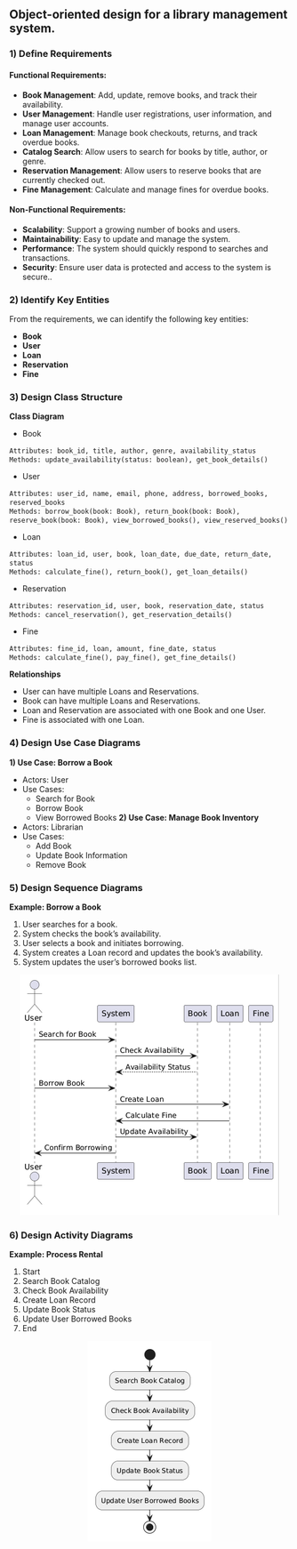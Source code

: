 
## Object-oriented design for a library management system. 

### 1) Define Requirements
####   Functional Requirements:
* **Book Management**: Add, update, remove books, and track their availability.
* **User Management**: Handle user registrations, user information, and manage user accounts.
* **Loan Management**: Manage book checkouts, returns, and track overdue books.
* **Catalog Search**: Allow users to search for books by title, author, or genre.
* **Reservation Management**: Allow users to reserve books that are currently checked out.
* **Fine Management**: Calculate and manage fines for overdue books.
####   Non-Functional Requirements:
* **Scalability**: Support a growing number of books and users.
* **Maintainability**: Easy to update and manage the system.
* **Performance**: The system should quickly respond to searches and transactions.
* **Security**: Ensure user data is protected and access to the system is secure..
### 2) Identify Key Entities
   From the requirements, we can identify the following key entities:
* **Book**
* **User**
* **Loan**
* **Reservation**
* **Fine**
### 3) Design Class Structure
**Class Diagram**
* Book
```
Attributes: book_id, title, author, genre, availability_status
Methods: update_availability(status: boolean), get_book_details()
```
* User
```
Attributes: user_id, name, email, phone, address, borrowed_books, reserved_books
Methods: borrow_book(book: Book), return_book(book: Book), reserve_book(book: Book), view_borrowed_books(), view_reserved_books()
```
* Loan
```
Attributes: loan_id, user, book, loan_date, due_date, return_date, status
Methods: calculate_fine(), return_book(), get_loan_details()
```
* Reservation
```
Attributes: reservation_id, user, book, reservation_date, status
Methods: cancel_reservation(), get_reservation_details()
```
* Fine
```
Attributes: fine_id, loan, amount, fine_date, status
Methods: calculate_fine(), pay_fine(), get_fine_details()
```
**Relationships**
* User can have multiple Loans and Reservations.
* Book can have multiple Loans and Reservations.
* Loan and Reservation are associated with one Book and one User.
* Fine is associated with one Loan.
### 4) Design Use Case Diagrams
**1) Use Case: Borrow a Book**
* Actors: User
* Use Cases:
  * Search for Book
  * Borrow Book
  * View Borrowed Books
**2) Use Case: Manage Book Inventory**
* Actors: Librarian
* Use Cases:
  * Add Book
  * Update Book Information
  * Remove Book
### 5) Design Sequence Diagrams
**Example: Borrow a Book**
1. User searches for a book.
2. System checks the book’s availability.
3. User selects a book and initiates borrowing.
4. System creates a Loan record and updates the book’s availability.
5. System updates the user’s borrowed books list.
<p align="center">
  <img src="assets/UML_3SequenceDiagram.png" alt="Sequence Diagram">
</p>

### 6) Design Activity Diagrams
**Example: Process Rental**
1. Start
2. Search Book Catalog
3. Check Book Availability
4. Create Loan Record
5. Update Book Status
6. Update User Borrowed Books
7. End


<p align="center">
  <img src="assets/UML4_ActivityDiagram.png" alt="Activity Diagram">
</p>